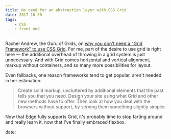 ```yaml
---
title: No need for an abstraction layer with CSS Grid
date: 2017-10-30
tags:
    - CSS
    - front end
---
```



Rachel Andrew, the Guru of Grids, on [why you don't need a "Grid Framework" to use CSS Grid](https://rachelandrew.co.uk/archives/2017/07/01/you-do-not-need-a-css-grid-based-grid-system/). For me, part of the desire to use grid is right here — the additional overhead of throwing in a grid system is just unnecessary. And with Grid comes horizontal and vertical alignment, markup without containers, and so many more possibilities for layout.

Even fallbacks, one reason frameworks tend to get popular, aren't needed in her estimation:

> Create solid markup, uncluttered by additional elements that the past tells you that you need. Design your site using what Grid and other new methods have to offer. Then look at how you deal with the browsers without support, by serving them something slightly simpler.

Now that Edge fully supports Grid, it's probably time to stop farting around and really learn it, now that I've finally embraced flexbox.

date: 